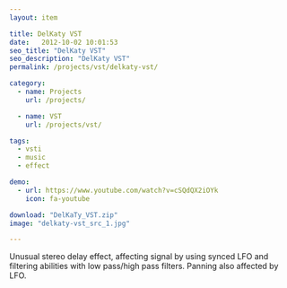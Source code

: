 ```yaml
---
layout: item

title: DelKaty VST
date:   2012-10-02 10:01:53
seo_title: "DelKaty VST"
seo_description: "DelKaty VST"
permalink: /projects/vst/delkaty-vst/

category:
  - name: Projects
    url: /projects/

  - name: VST
    url: /projects/vst/

tags:
  - vsti
  - music
  - effect

demo:
  - url: https://www.youtube.com/watch?v=cSQdQX2iOYk
    icon: fa-youtube

download: "DelKaTy_VST.zip"
image: "delkaty-vst_src_1.jpg"

---
```

Unusual stereo delay effect, affecting signal by using synced LFO and filtering abilities with low pass/high pass filters. Panning also affected by LFO.